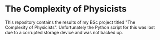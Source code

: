 # The Complexity of Physicists

This repository contains the results of my BSc project titled "The Complexity of Physicists". Unfortunately the Python script for this was lost due to a corrupted storage device and was not backed up.

